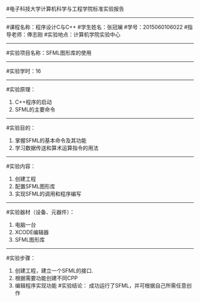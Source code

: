 #电子科技大学计算机科学与工程学院标准实验报告
***
#课程名称：程序设计C与C++
#学生姓名：张冠斓
#学号：2015060106022
#指导老师：俸志刚
#实验地点：计算机学院实验中心
***
#实验项目名称：SFML图形库的使用
***
#实验学时：16
***
#实验原理：
1. C++程序的启动
2. SFML的主要命令
***
#实验目的：
1. 掌握SFML的基本命令及其功能
2. 学习数据传送和算术运算指令的用法
***
#实验内容：
1. 创建工程
2. 配置SFML图形库
3. 实现SFML的调用和程序编写
***
#实验器材（设备、元器件）：
1. 电脑一台
2. XCODE编辑器
3. SFML图形库
***
#实验步骤：
1. 创建工程，建立一个SFML的接口.
2. 根据需要功能创建不同CPP
3. 编辑程序实现功能
#实验结论：
 成功运行了SFML，并可根据自己所需任意创作
